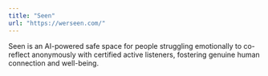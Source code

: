 ```yaml
---
title: "Seen"
url: "https://werseen.com/"
---
```


Seen is an AI-powered safe space for people struggling emotionally to co-reflect anonymously with certified active listeners, fostering genuine human connection and well-being.
